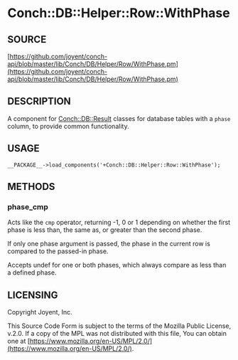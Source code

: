 # Conch::DB::Helper::Row::WithPhase

## SOURCE

[https://github.com/joyent/conch-api/blob/master/lib/Conch/DB/Helper/Row/WithPhase.pm](https://github.com/joyent/conch-api/blob/master/lib/Conch/DB/Helper/Row/WithPhase.pm)

## DESCRIPTION

A component for [Conch::DB::Result](../modules/Conch%3A%3ADB%3A%3AResult) classes for database tables with a `phase` column, to
provide common functionality.

## USAGE

```
__PACKAGE__->load_components('+Conch::DB::Helper::Row::WithPhase');
```

## METHODS

### phase\_cmp

Acts like the `cmp` operator, returning -1, 0 or 1 depending on whether the first phase is
less than, the same as, or greater than the second phase.

If only one phase argument is passed, the phase in the current row is compared to the passed-in
phase.

Accepts undef for one or both phases, which always compare as less than a defined phase.

## LICENSING

Copyright Joyent, Inc.

This Source Code Form is subject to the terms of the Mozilla Public License,
v.2.0. If a copy of the MPL was not distributed with this file, You can obtain
one at [https://www.mozilla.org/en-US/MPL/2.0/](https://www.mozilla.org/en-US/MPL/2.0/).
